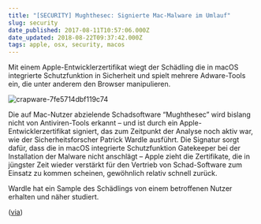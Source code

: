 ```yaml
---
title: "[SECURITY] Mughthesec: Signierte Mac-Malware im Umlauf"
slug: security
date_published: 2017-08-11T10:57:06.000Z
date_updated: 2018-08-22T09:37:42.000Z
tags: apple, osx, security, macos
---
```


Mit einem Apple-Entwicklerzertifikat wiegt der Schädling die in macOS integrierte Schutzfunktion in Sicherheit und spielt mehrere Adware-Tools ein, die unter anderem den Browser manipulieren. 

![crapware-7fe5714dbf119c74](__GHOST_URL__/content/images/2017/08/crapware-7fe5714dbf119c74.jpeg)

Die auf Mac-Nutzer abzielende Schadsoftware “Mughthesec” wird bislang nicht von Antiviren-Tools erkannt – und ist durch ein Apple-Entwicklerzertifikat signiert, das zum Zeitpunkt der Analyse noch aktiv war, wie der Sicherheitsforscher Patrick Wardle ausführt. Die Signatur sorgt dafür, dass die in macOS integrierte Schutzfunktion Gatekeeper bei der Installation der Malware nicht anschlägt – Apple zieht die Zertifikate, die in jüngster Zeit wieder verstärkt für den Vertrieb von Schad-Software zum Einsatz zu kommen scheinen, gewöhnlich relativ schnell zurück.

Wardle hat ein Sample des Schädlings von einem betroffenen Nutzer erhalten und näher studiert.

([via](https://www.heise.de/mac-and-i/meldung/Mughthesec-Signierte-Mac-Malware-im-Umlauf-3797925.html?view=zoom_aufmacher))
